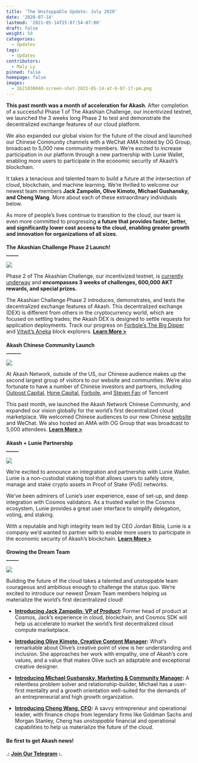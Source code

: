 ```yaml
---
title: 'The Unstoppable Update: July 2020'
date: '2020-07-14'
lastmod: '2021-05-14T15:07:54-07:00'
draft: false
weight: 50
categories:
  - Updates
tags:
  - Updates
contributors:
  - Maly Ly
pinned: false
homepage: false
images:
  - 1621030040-screen-shot-2021-05-14-at-6-07-17-pm.png
---
```

**This past month was a month of acceleration for Akash**. After completion of a successful Phase 1 of The Akashian Challenge, our incentivized testnet, we launched the 3 weeks long Phase 2 to test and demonstrate the decentralized exchange features of our cloud platform. 

We also expanded our global vision for the future of the cloud and launched our Chinese Community channels with a WeChat AMA hosted by OG Group, broadcast to 5,000 new community members. We’re excited to increase participation in our platform through a new partnership with Lunie Wallet, enabling more users to participate in the economic security of Akash’s blockchain.

It takes a tenacious and talented team to build a future at the intersection of cloud, blockchain, and machine learning. We’re thrilled to welcome our newest team members **Jack Zampolin, Olive Kimoto, Michael Gushansky, and Cheng Wang**. More about each of these extraordinary individuals below.

As more of people’s lives continue to transition to the cloud, our team is even more committed to progressing **a future that provides faster, better, and significantly lower cost access to the cloud, enabling greater growth and innovation for organizations of all sizes.**

####   
**The Akashian Challenge Phase 2 Launch!**  
**\_\_\_\_\_**

![](https://www.datocms-assets.com/45776/1620923790-week2-banner-1-1024x768.png)

Phase 2 of The Akashian Challenge, our incentivized testnet, is [currently underway](https://akash.network/blog/the-akashian-challenge-phase-2-week-2-chaos-is-a-ladder/) and **encompasses 3 weeks of challenges, 600,000 AKT rewards, and special prizes.**  

The Akashian Challenge Phase 2 introduces, demonstrates, and tests the decentralized exchange features of Akash. This decentralized exchange (DEX) is different from others in the cryptocurrency world, which are focused on settling trades; the Akash DEX is designed to settle requests for application deployments. Track our progress on [Forbole’s The Big Dipper](https://testnet.akash.bigdipper.live/) and [Vitwit’s Aneka](https://akash.aneka.io/) block explorers. [**Learn More >**](https://akash.network/blog/the-akashian-challenge-phase-2-is-live/)

####   
**Akash Chinese Community Launch**  
**\_\_\_\_\_\_**

![](https://www.datocms-assets.com/45776/1620923804-chinese-banner-1024x768.png)

At Akash Network, outside of the US, our Chinese audience makes up the second largest group of visitors to our website and communities. We’re also fortunate to have a number of Chinese investors and partners, including [Outpost Capital](https://outpostvc.com/), [Hone Capital](http://honecap.com/), [Forbole](https://www.forbole.com/), and [Steven Fan](https://www.linkedin.com/in/stevenweifan/) of Tencent

This past month, we launched the Akash Network Chinese Community, and expanded our vision globally for the world’s first decentralized cloud marketplace. We welcomed Chinese audiences to our new Chinese [website](https://akash.network/about/?lang=zh-hans) and WeChat. We also hosted an AMA with OG Group that was broadcast to 5,000 attendees. [**Learn More >**](https://akash.network/blog/akash-network-launch-chinese-community/)

####   
**Akash + Lunie Partnership**  
**\_\_\_\_\_**

![](https://www.datocms-assets.com/45776/1620923813-lunie-banner-1024x768.png)

We’re excited to announce an integration and partnership with Lunie Wallet. Lunie is a non-custodial staking tool that allows users to safely store, manage and stake crypto assets in Proof of Stake (PoS) networks. 

We’ve been admirers of Lunie’s user experience, ease of set-up, and deep integration with Cosmos validators. As a trusted wallet in the Cosmos ecosystem, Lunie provides a great user interface to simplify delegation, voting, and staking.

With a reputable and high integrity team led by CEO Jordan Bibla, Lunie is a company we’d wanted to partner with to enable more users to participate in the economic security of Akash’s blockchain. [**Learn More >**](https://akash.network/blog/akash-network-announces-partnership-with-lunie-wallett/)

####   
**Growing the Dream Team**  
**\_\_\_\_\_**

![](https://www.datocms-assets.com/45776/1620923822-team-bw-1.png)

Building the future of the cloud takes a talented and unstoppable team courageous and ambitious enough to challenge the status quo. We’re excited to introduce our newest Dream Team members helping us materialize the world’s first decentralized cloud!

*   [**Introducing Jack Zampolin, VP of Product**](https://akash.network/blog/introducing-jack-zampolin/)**:** Former head of product at Cosmos, Jack’s experience in cloud, blockchain, and Cosmos SDK will help us accelerate to market the world’s first decentralized cloud compute marketplace. 
    
*   [**Introducing Olive Kimoto, Creative Content Manager**](https://akash.network/blog/announcing-olive-kimoto/)**:** What’s remarkable about Olive’s creative point of view is her understanding and inclusion. She approaches her work with empathy, one of Akash’s core values, and a value that makes Olive such an adaptable and exceptional creative designer.
    
*   [**Introducing Michael Gushansky, Marketing & Community Manager**](https://akash.network/blog/introducing-michael-gushansky/)**:** A relentless problem solver and relationship-builder, Michael has a user-first mentality and a growth orientation well-suited for the demands of an entrepreneurial and high growth organization. 
    
*   [**Introducing Cheng Wang, CFO**](https://akash.network/blog/introducing-cheng-wang/)**:** A savvy entrepreneur and operational leader, with finance chops from legendary firms like Goldman Sachs and Morgan Stanley, Cheng has _unstoppable_ financial and operational capabilities to help us materialize the future of the cloud.
    

#### **Be first to get Akash news!**  
**.:** [**Join Our Telegram**](https://t.me/AkashNW) **:.**